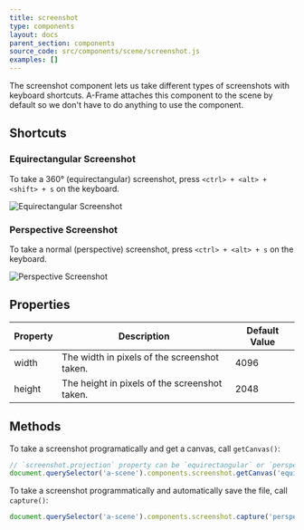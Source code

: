 ```yaml
---
title: screenshot
type: components
layout: docs
parent_section: components
source_code: src/components/scene/screenshot.js
examples: []
---
```


The screenshot component lets us take different types of screenshots with
keyboard shortcuts. A-Frame attaches this component to the scene by default so
we don't have to do anything to use the component.

## Shortcuts

### Equirectangular Screenshot

To take a 360&deg; (equirectangular) screenshot, press `<ctrl> + <alt> + <shift> + s`
on the keyboard.

![Equirectangular Screenshot](https://cloud.githubusercontent.com/assets/674727/22461640/ea408ea4-e75e-11e6-9f8e-7566c4542587.png)

### Perspective Screenshot

To take a normal (perspective) screenshot, press `<ctrl> + <alt> + s` on the
keyboard.

![Perspective Screenshot](https://cloud.githubusercontent.com/assets/674727/22461641/ea43c218-e75e-11e6-8c5e-84c0bd2d691b.png)

## Properties

| Property   | Description                                               | Default Value   |
|------------|-----------------------------------------------------------|-----------------|
| width      | The width in pixels of the screenshot taken.              | 4096            |
| height     | The height in pixels of the screenshot taken.             | 2048            |

## Methods

To take a screenshot programatically and get a canvas, call `getCanvas()`:

```js
// `screenshot.projection` property can be `equirectangular` or `perspective`.
document.querySelector('a-scene').components.screenshot.getCanvas('equirectangular');
```

To take a screenshot programmatically and automatically save the file, call `capture()`:

```js
document.querySelector('a-scene').components.screenshot.capture('perspective')
```
